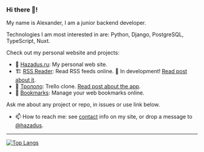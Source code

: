 ### Hi there 👋!

My name is Alexander, I am a junior backend developer.

Technologies I am most interested in are: Python, Django, PostgreSQL, TypeScript, Nuxt.

Check out my personal website and projects:

- 🏡 [Hazadus.ru](https://hazadus.ru): My personal web site.
- 🏗️ [RSS Reader](http://rss.hazadus.ru/): Read RSS feeds online. 🚧 In development! [Read post about it](https://hazadus.ru/blog/new-project-rss-reader).
- 📃 [Трололо](http://boards.hazadus.ru): Trello clone. [Read post about the app](https://hazadus.ru/blog/nuxt-board-deploy).
- 📌 [Bookmarks](http://bookmarks.hazadus.ru): Manage your web bookmarks online.

Ask me about any project or repo, in issues or use link below.

- 📫 How to reach me: see [contact](https://hazadus.ru/about/#contacts) info on my site, or drop a message to [@hazadus](https://t.me/hazadus).

----

[![Top Langs](https://github-readme-stats.vercel.app/api/top-langs/?username=hazadus&langs_count=8&layout=compact)](https://github.com/anuraghazra/github-readme-stats)

<!--
[![Hazadus' GitHub stats](https://github-readme-stats.vercel.app/api?username=hazadus)](https://github.com/anuraghazra/github-readme-stats)

**hazadus/hazadus** is a ✨ _special_ ✨ repository because its `README.md` (this file) appears on your GitHub profile.

Here are some ideas to get you started:

- 🔭 I’m currently working on ...
- 🌱 I’m currently learning ...
- 👯 I’m looking to collaborate on ...
- 🤔 I’m looking for help with ...
- 💬 Ask me about ...
- 📫 How to reach me: ...
- 😄 Pronouns: ...
- ⚡ Fun fact: ...
-->
